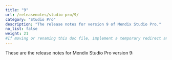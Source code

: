 ```yaml
---
title: "9"
url: /releasenotes/studio-pro/9/
category: "Studio Pro"
description: "The release notes for version 9 of Mendix Studio Pro."
no_list: false
weight: 21
#If moving or renaming this doc file, implement a temporary redirect and let the respective team know they should update the URL in the product. See Mapping to Products for more details.
---
```


These are the release notes for Mendix Studio Pro version 9:
